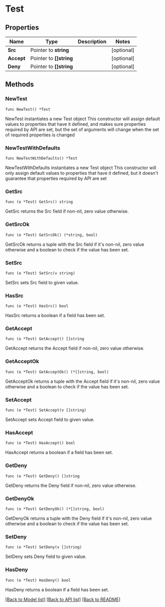 # Test

## Properties

Name | Type | Description | Notes
------------ | ------------- | ------------- | -------------
**Src** | Pointer to **string** |  | [optional] 
**Accept** | Pointer to **[]string** |  | [optional] 
**Deny** | Pointer to **[]string** |  | [optional] 

## Methods

### NewTest

`func NewTest() *Test`

NewTest instantiates a new Test object
This constructor will assign default values to properties that have it defined,
and makes sure properties required by API are set, but the set of arguments
will change when the set of required properties is changed

### NewTestWithDefaults

`func NewTestWithDefaults() *Test`

NewTestWithDefaults instantiates a new Test object
This constructor will only assign default values to properties that have it defined,
but it doesn't guarantee that properties required by API are set

### GetSrc

`func (o *Test) GetSrc() string`

GetSrc returns the Src field if non-nil, zero value otherwise.

### GetSrcOk

`func (o *Test) GetSrcOk() (*string, bool)`

GetSrcOk returns a tuple with the Src field if it's non-nil, zero value otherwise
and a boolean to check if the value has been set.

### SetSrc

`func (o *Test) SetSrc(v string)`

SetSrc sets Src field to given value.

### HasSrc

`func (o *Test) HasSrc() bool`

HasSrc returns a boolean if a field has been set.

### GetAccept

`func (o *Test) GetAccept() []string`

GetAccept returns the Accept field if non-nil, zero value otherwise.

### GetAcceptOk

`func (o *Test) GetAcceptOk() (*[]string, bool)`

GetAcceptOk returns a tuple with the Accept field if it's non-nil, zero value otherwise
and a boolean to check if the value has been set.

### SetAccept

`func (o *Test) SetAccept(v []string)`

SetAccept sets Accept field to given value.

### HasAccept

`func (o *Test) HasAccept() bool`

HasAccept returns a boolean if a field has been set.

### GetDeny

`func (o *Test) GetDeny() []string`

GetDeny returns the Deny field if non-nil, zero value otherwise.

### GetDenyOk

`func (o *Test) GetDenyOk() (*[]string, bool)`

GetDenyOk returns a tuple with the Deny field if it's non-nil, zero value otherwise
and a boolean to check if the value has been set.

### SetDeny

`func (o *Test) SetDeny(v []string)`

SetDeny sets Deny field to given value.

### HasDeny

`func (o *Test) HasDeny() bool`

HasDeny returns a boolean if a field has been set.


[[Back to Model list]](../README.md#documentation-for-models) [[Back to API list]](../README.md#documentation-for-api-endpoints) [[Back to README]](../README.md)


